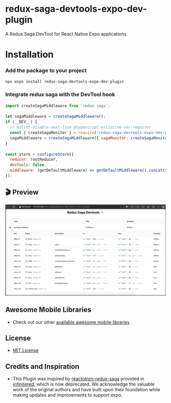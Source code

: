 # redux-saga-devtools-expo-dev-plugin

A Redux Saga DevTool for React Native Expo applications

# Installation

### Add the package to your project

```
npx expo install redux-saga-devtools-expo-dev-plugin
```

### Integrate redux saga with the DevTool hook

```jsx
import createSagaMiddleware from 'redux-saga';

let sagaMiddleware = createSagaMiddleware();
if (__DEV__) {
  // eslint-disable-next-line @typescript-eslint/no-var-requires
  const { createSagaMonitor } = require('redux-saga-devtools-expo-dev-plugin');
  sagaMiddleware = createSagaMiddleware({ sagaMonitor: createSagaMonitor() });
}

const store = configureStore({
  reducer: rootReducer,
  devTools: false,
  middleware: (getDefaultMiddleware) => getDefaultMiddleware().concat(sagaMiddleware),
});
```

## 🎬 Preview

<a href="https://github.com/SimformSolutionsPvtLtd/redux-saga-devtools-expo-dev-plugin"><img alt="ReduxSagaDevTools" src="./redux-saga-devtools.png"> </a>

## Awesome Mobile Libraries

- Check out our other [available awesome mobile libraries](https://github.com/SimformSolutionsPvtLtd/Awesome-Mobile-Libraries)

## License

- [MIT License](./LICENCE)

## Credits and Inspiration

- This Plugin was inspired by [reactotron-redux-saga](https://github.com/infinitered/reactotron-redux-saga) provided in [infinitered](https://infinite.red/), which is now deprecated. We acknowledge the valuable work of the original authors and have built upon their foundation while making updates and improvements to support expo.

